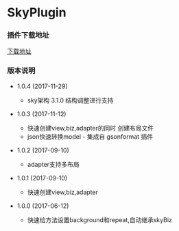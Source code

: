 # SkyPlugin

### 插件下载地址

[下载地址](https://github.com/skyJinc/SkyPlugin/blob/master/SkyPlugin.jar)

### 版本说明
- 1.0.4 (2017-11-29)

    - sky架构 3.1.0 结构调整进行支持
    
- 1.0.3 (2017-11-12)

    - 快速创建view,biz,adapter的同时 创建布局文件
    - json快速转换model - 集成自 gsonformat 插件
    
- 1.0.2 (2017-09-10)

    - adapter支持多布局
    
- 1.0.1 (2017-09-10)

    - 快速创建view,biz,adapter
    
- 1.0.0 (2017-06-12)

    - 快速给方法设置background和repeat,自动继承skyBiz
